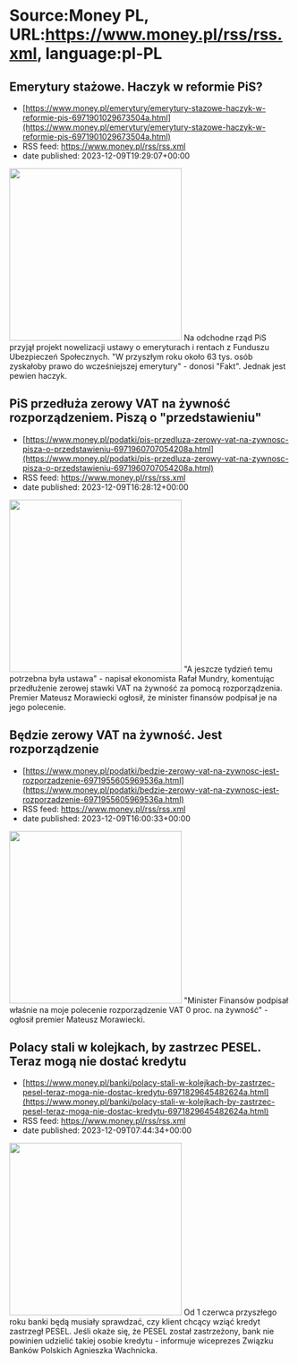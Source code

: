 # Source:Money PL, URL:https://www.money.pl/rss/rss.xml, language:pl-PL

## Emerytury stażowe. Haczyk w reformie PiS?
 - [https://www.money.pl/emerytury/emerytury-stazowe-haczyk-w-reformie-pis-6971901029673504a.html](https://www.money.pl/emerytury/emerytury-stazowe-haczyk-w-reformie-pis-6971901029673504a.html)
 - RSS feed: https://www.money.pl/rss/rss.xml
 - date published: 2023-12-09T19:29:07+00:00

<img src="https://i.wpimg.pl/308x/filerepo.grupawp.pl/api/v1/display/embed/78db2a6b-ced8-4ac2-915b-e50148ff4e91" width="308" /> Na odchodne rząd PiS przyjął projekt nowelizacji ustawy o emeryturach i rentach z Funduszu Ubezpieczeń Społecznych. "W przyszłym roku około 63 tys. osób zyskałoby prawo do wcześniejszej emerytury" - donosi "Fakt". Jednak jest pewien haczyk.

## PiS przedłuża zerowy VAT na żywność rozporządzeniem. Piszą o "przedstawieniu"
 - [https://www.money.pl/podatki/pis-przedluza-zerowy-vat-na-zywnosc-pisza-o-przedstawieniu-6971960707054208a.html](https://www.money.pl/podatki/pis-przedluza-zerowy-vat-na-zywnosc-pisza-o-przedstawieniu-6971960707054208a.html)
 - RSS feed: https://www.money.pl/rss/rss.xml
 - date published: 2023-12-09T16:28:12+00:00

<img src="https://i.wpimg.pl/308x/filerepo.grupawp.pl/api/v1/display/embed/3bcacddb-f3ba-4076-b986-1bbb3ae359cc" width="308" /> "A jeszcze tydzień temu potrzebna była ustawa" - napisał ekonomista Rafał Mundry, komentując przedłużenie zerowej stawki VAT na żywność za pomocą rozporządzenia. Premier Mateusz Morawiecki ogłosił, że minister finansów podpisał je na jego polecenie.

## Będzie zerowy VAT na żywność. Jest rozporządzenie
 - [https://www.money.pl/podatki/bedzie-zerowy-vat-na-zywnosc-jest-rozporzadzenie-6971955605969536a.html](https://www.money.pl/podatki/bedzie-zerowy-vat-na-zywnosc-jest-rozporzadzenie-6971955605969536a.html)
 - RSS feed: https://www.money.pl/rss/rss.xml
 - date published: 2023-12-09T16:00:33+00:00

<img src="https://i.wpimg.pl/308x/filerepo.grupawp.pl/api/v1/display/embed/dc2c333d-11d7-446c-8fe2-b4229f256c06" width="308" /> "Minister Finansów podpisał właśnie na moje polecenie rozporządzenie VAT 0 proc. na żywność" - ogłosił premier Mateusz Morawiecki.

## Polacy stali w kolejkach, by zastrzec PESEL. Teraz mogą nie dostać kredytu
 - [https://www.money.pl/banki/polacy-stali-w-kolejkach-by-zastrzec-pesel-teraz-moga-nie-dostac-kredytu-6971829645482624a.html](https://www.money.pl/banki/polacy-stali-w-kolejkach-by-zastrzec-pesel-teraz-moga-nie-dostac-kredytu-6971829645482624a.html)
 - RSS feed: https://www.money.pl/rss/rss.xml
 - date published: 2023-12-09T07:44:34+00:00

<img src="https://i.wpimg.pl/308x/filerepo.grupawp.pl/api/v1/display/embed/f800cee8-b60b-4e1c-8639-aeed95f72ba2" width="308" /> Od 1 czerwca przyszłego roku banki będą musiały sprawdzać, czy klient chcący wziąć kredyt zastrzegł PESEL. Jeśli okaże się, że PESEL został zastrzeżony, bank nie powinien udzielić takiej osobie kredytu - informuje wiceprezes Związku Banków Polskich Agnieszka Wachnicka.

